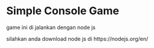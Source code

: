 <h1>Simple Console Game</h1>
<p> game ini di jalankan dengan node js</p>
<p> silahkan anda download node js di https://nodejs.org/en/</p>
